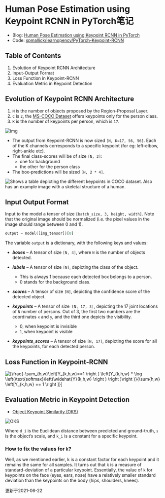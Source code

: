 # Human Pose Estimation using Keypoint RCNN in PyTorch笔记

+ Blog: [Human Pose Estimation using Keypoint RCNN in PyTorch](https://learnopencv.com/human-pose-estimation-using-keypoint-rcnn-in-pytorch)
+ Code: [spmallick/learnopencv/PyTorch-Keypoint-RCNN](spmallick/learnopencv/PyTorch-Keypoint-RCNN)

## Table of Contents

1. Evolution of Keypoint RCNN Architecture
2. Input-Output Format
4. Loss Function in Keypoint-RCNN
7. Evaluation Metric in Keypoint Detection

## Evolution of Keypoint RCNN Architecture

1. `N` is the number of objects proposed by the Region-Proposal Layer.
2. `C` is `2`, the [MS-COCO Dataset](https://cocodataset.org/#home) offers keypoints only for the person class.
3. `K` is the number of keypoints per person, which is `17`.

![img](https://learnopencv.com/wp-content/uploads/2021/05/KeypointRCNN.jpg)

+ The output from Keypoint-RCNN is now sized `[N, K=17, 56, 56]`. Each of the K channels corresponds to a specific keypoint (for eg: left-elbow, right-ankle etc).
+ The final class-scores will be of size `[N, 2]`:
  + one for background
  + the other for the person class
+ The box-predictions will be sized `[N, 2 * 4]`.

![Shows a table depicting the different keypoints in COCO dataset. Also has an example image with a skeletal structure of a human.](https://learnopencv.com/wp-content/uploads/2021/05/fix-overlay-issue.jpg)

## Input Output Format

Input to the model a tensor of size `[batch_size, 3, height, width]`. Note that the original image should be normalized (i.e. the pixel values in the image should range between 0 and 1).

```python
output = model([img_tensor])[0]
```

The variable `output` is a dictionary, with the following keys and values:

+ ***boxes*** – A tensor of size `[N, 4]`, where `N` is the number of objects detected.

+ ***labels*** – A tensor of size `[N]`, depicting the class of the object. 
  + This is always 1 because each detected box belongs to a person.
  +  0 stands for the background class.
+ ***scores*** – A tensor of size `[N]`, depicting the confidence score of the detected object.

+ ***keypoints*** – A tensor of size` [N, 17, 3]`, depicting the 17 joint locations of `N` number of persons. Out of 3, the first two numbers are the coordinates `x` and `y`, and the third one depicts the visibility.
  + 0, when keypoint is invisible
  + 1, when keypoint is visible

+ ***keypoints_scores*** – A tensor of size `[N, 17]`, depicting the score for all the keypoints, for each detected person.

## Loss Function in Keypoint-RCNN

![\[\frac{-\sum_{h,w}\left[Y_{k,h,w}==1 \right ] \left(Y_{k,h,w} * \log \left(\text{softmax}\left(\widehat{Y}_{k,h,w} \right ) \right )\right )}{\sum_{h,w} \left[Y_{k,h,w} == 1 \right ]}\]](https://learnopencv.com/wp-content/ql-cache/quicklatex.com-fa0b20ef4a8f4070e6f909b15173325c_l3.png)

## Evaluation Metric in Keypoint Detection

+ [Object Keypoint Similarity (OKS)](https://cocodataset.org/#keypoints-eval)

![OKS](https://learnopencv.com/wp-content/ql-cache/quicklatex.com-ec2c07ae0c77b371b7ff2c1dc4b77f49_l3.png)

Where `d_i` is the Euclidean distance between predicted and ground-truth, `s` is the object’s scale, and `k_i` is a constant for a specific keypoint.

### How to fix the values for `k`?

Well, as we mentioned earlier, k is a constant factor for each keypoint and it remains the same for all samples. It turns out that k is a measure of standard-deviation of a particular keypoint. Essentially, the value of `k` for keypoints on the face (eyes, ears, nose) have a relatively smaller standard deviation than the keypoints on the body (hips, shoulders, knees).



更新于2021-06-22